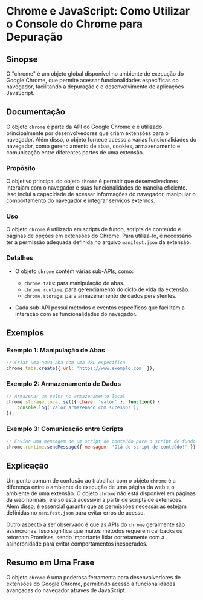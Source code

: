 <!--
Meta Description: # Chrome e JavaScript: Como Utilizar o Console do Chrome para Depuração ## Sinopse O "chrome" é um objeto global disponível no ambiente de execução do...
Meta Keywords: chrome, para, objeto, navegador, uma
-->

# Chrome e JavaScript: Como Utilizar o Console do Chrome para Depuração

## Sinopse
O "chrome" é um objeto global disponível no ambiente de execução do Google Chrome, que permite acessar funcionalidades específicas do navegador, facilitando a depuração e o desenvolvimento de aplicações JavaScript.

## Documentação
O objeto `chrome` é parte da API do Google Chrome e é utilizado principalmente por desenvolvedores que criam extensões para o navegador. Além disso, o objeto fornece acesso a várias funcionalidades do navegador, como gerenciamento de abas, cookies, armazenamento e comunicação entre diferentes partes de uma extensão.

### Propósito
O objetivo principal do objeto `chrome` é permitir que desenvolvedores interajam com o navegador e suas funcionalidades de maneira eficiente. Isso inclui a capacidade de acessar informações do navegador, manipular o comportamento do navegador e integrar serviços externos.

### Uso
O objeto `chrome` é utilizado em scripts de fundo, scripts de conteúdo e páginas de opções em extensões do Chrome. Para utilizá-lo, é necessário ter a permissão adequada definida no arquivo `manifest.json` da extensão.

### Detalhes
- O objeto `chrome` contém várias sub-APIs, como:
  - `chrome.tabs`: para manipulação de abas.
  - `chrome.runtime`: para gerenciamento do ciclo de vida da extensão.
  - `chrome.storage`: para armazenamento de dados persistentes.
  
- Cada sub-API possui métodos e eventos específicos que facilitam a interação com as funcionalidades do navegador.

## Exemplos

### Exemplo 1: Manipulação de Abas
```javascript
// Criar uma nova aba com uma URL específica
chrome.tabs.create({ url: 'https://www.exemplo.com' });
```

### Exemplo 2: Armazenamento de Dados
```javascript
// Armazenar um valor no armazenamento local
chrome.storage.local.set({ chave: 'valor' }, function() {
    console.log('Valor armazenado com sucesso!');
});
```

### Exemplo 3: Comunicação entre Scripts
```javascript
// Enviar uma mensagem de um script de conteúdo para o script de fundo
chrome.runtime.sendMessage({ mensagem: 'Olá do script de conteúdo!' });
```

## Explicação
Um ponto comum de confusão ao trabalhar com o objeto `chrome` é a diferença entre o ambiente de execução de uma página da web e o ambiente de uma extensão. O objeto `chrome` não está disponível em páginas da web normais; ele só está acessível a partir de scripts de extensões. Além disso, é essencial garantir que as permissões necessárias estejam definidas no `manifest.json` para evitar erros de acesso.

Outro aspecto a ser observado é que as APIs do `chrome` geralmente são assíncronas. Isso significa que muitos métodos requerem callbacks ou retornam Promises, sendo importante lidar corretamente com a asincronidade para evitar comportamentos inesperados.

## Resumo em Uma Frase
O objeto `chrome` é uma poderosa ferramenta para desenvolvedores de extensões do Google Chrome, permitindo acesso a funcionalidades avançadas do navegador através de JavaScript.